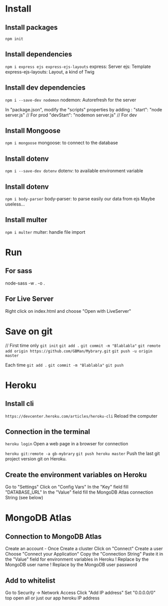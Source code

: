 # Install
## Install packages
`npm init`

## Install dependencies
`npm i express ejs express-ejs-layouts`
express: Server
ejs: Template
express-ejs-layouts: Layout, a kind of Twig

## Install dev dependencies
`npm i --save-dev nodemon`
nodemon: Autorefresh for the server

In "package.json", modify the "scripts" properties by adding :
    "start": "node server.js"       // For prod
    "devStart": "nodemon server.js" // For dev

## Install Mongoose
`npm i mongoose`
mongoose: to connect to the database

## Install dotenv
`npm i --save-dev dotenv`
dotenv: to available environment variable

## Install dotenv
`npm i body-parser`
body-parser: to parse easily our data from ejs
Maybe useless...

## Install multer
`npm i multer`
multer: handle file import


# Run
## For sass
node-sass -w . -o .

## For Live Server
Right click on index.html and choose "Open with LiveServer"


# Save on git
// First time only
`git init`
`git add .`
`git commit -m "Blablabla"`
`git remote add origin https://github.com/GBMan/Mybrary.git`
`git push -u origin master`

Each time
`git add .`
`git commit -m "Blablabla"`
`git push`


# Heroku
## Install cli
`https://devcenter.heroku.com/articles/heroku-cli`
Reload the computer

## Connection in the terminal
`heroku login`
Open a web page in a browser for connection

`heroku git:remote -a gb-mybrary`
`git push heroku master`
Push the last git project version git on Heroku.

## Create the environment variables on Heroku
Go to "Settings"
Click on "Config Vars"
In the "Key" field fill "DATABASE_URL"
In the "Value" field fill the MongoDB Atlas connection String (see below)

# MongoDB Atlas
## Connection to MongoDB Atlas
Create an account - Once
Create a cluster
Click on "Connect"
Create a user
Choose "Connect your Application"
Copy the "Connection String"
Paste it in the "Value" field for environment variables in Heroku
! Replace <username> by the MongoDB user name
! Replace <password> by the MongoDB user password

## Add to whitelist
Go to Security -> Network Access
Click "Add IP address"
Set "0.0.0.0/0" top open all or just our app heroku IP address